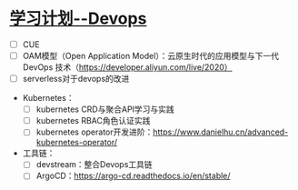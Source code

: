 # [学习计划--Devops](https://github.com/EasonAssassin/blog_with_issues/issues/8)

- [ ] CUE
- [ ] OAM模型（Open Application Model）：云原生时代的应用模型与下一代 DevOps 技术（https://developer.aliyun.com/live/2020）
- [ ] serverless对于devops的改进
- Kubernetes：
   - [ ] kubernetes CRD与聚合API学习与实践
   - [ ] kubernetes RBAC角色认证实践
   - [ ] kubernetes operator开发进阶：https://www.danielhu.cn/advanced-kubernetes-operator/
- 工具链：
   - [ ] devstream：整合Devops工具链
   - [ ] ArgoCD：https://argo-cd.readthedocs.io/en/stable/